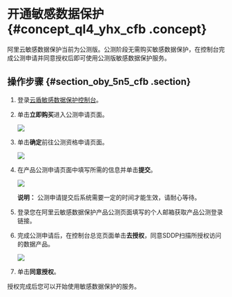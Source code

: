 # 开通敏感数据保护 {#concept_ql4_yhx_cfb .concept}

阿里云敏感数据保护当前为公测版。公测阶段无需购买敏感数据保护，在控制台完成公测申请并同意授权后即可使用公测版敏感数据保护服务。

## 操作步骤 {#section_oby_5n5_cfb .section}

1.  登录[云盾敏感数据保护控制台](https://yundunnext.console.aliyun.com/?p=sddp)。
2.  单击**立即购买**进入公测申请页面。

    ![](http://static-aliyun-doc.oss-cn-hangzhou.aliyuncs.com/assets/img/21327/155434709311860_zh-CN.png)

3.  单击**确定**前往公测资格申请页面。

    ![](http://static-aliyun-doc.oss-cn-hangzhou.aliyuncs.com/assets/img/21327/155434709311888_zh-CN.png)

4.  在产品公测申请页面中填写所需的信息并单击**提交**。

    ![](http://static-aliyun-doc.oss-cn-hangzhou.aliyuncs.com/assets/img/21327/155434709311861_zh-CN.png)

    **说明：** 公测申请提交后系统需要一定的时间才能生效，请耐心等待。

5.  登录您在阿里云敏感数据保护产品公测页面填写的个人邮箱获取产品公测登录链接。
6.  完成公测申请后，在控制台总览页面单击**去授权**，同意SDDP扫描所授权访问的数据产品。

    ![](http://static-aliyun-doc.oss-cn-hangzhou.aliyuncs.com/assets/img/154471/155434709343346_zh-CN.png)

7.  单击**同意授权**。

授权完成后您可以开始使用敏感数据保护的服务。

